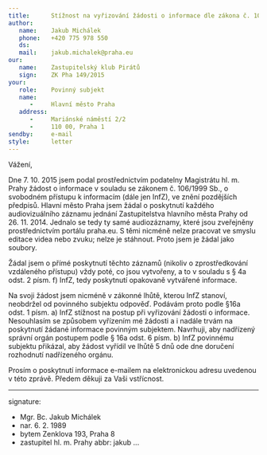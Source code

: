 ```yaml
---
title:      Stížnost na vyřizování žádosti o informace dle zákona č. 106/1999 Sb.
author:
   name:    Jakub Michálek
   phone:   +420 775 978 550
   ds:      
   mail:    jakub.michalek@praha.eu
our:
   name:    Zastupitelský klub Pirátů
   sign:    ZK Pha 149/2015
your:
   role:    Povinný subjekt
   name:    
      -     Hlavní město Praha
   address:
      -     Mariánské náměstí 2/2
      -     110 00, Praha 1
sendby:     e-mail
style:      letter
---
```


Vážení,

Dne 7. 10. 2015 jsem podal prostřednictvím podatelny Magistrátu hl. m. Prahy žádost o informace v souladu se zákonem č. 106/1999 Sb., o svobodném přístupu k informacím (dále jen InfZ), ve znění pozdějších předpisů. Hlavní město Praha jsem žádal o poskytnutí každého audiovizuálního záznamu jednání Zastupitelstva hlavního města Prahy od 26. 11. 2014. Jednalo se tedy ty samé audiozáznamy, které jsou zveřejněny prostřednictvím portálu praha.eu. S těmi nicméně nelze pracovat ve smyslu editace videa nebo zvuku; nelze je stáhnout. Proto jsem je žádal jako soubory.

Žádal jsem o přímé poskytnutí těchto záznamů (nikoliv o zprostředkování vzdáleného přístupu) vždy poté, co jsou vytvořeny, a to v souladu s § 4a odst. 2 písm. f) InfZ, tedy poskytnutí opakovaně vytvářené informace. 

Na svoji žádost jsem nicméně v zákonné lhůtě, kterou InfZ stanoví, neobdržel od povinného subjektu odpověď. Podávám proto podle §16a odst. 1 písm. a) InfZ stížnost na postup při vyřizování žádosti o informace. Nesouhlasím se způsobem vyřízením mé žádosti a i nadále trvám na poskytnutí žádané informace povinným subjektem. Navrhuji, aby nadřízený správní orgán postupem podle § 16a odst. 6 písm. b) InfZ povinnému subjektu přikázal, aby žádost vyřídil ve lhůtě 5 dnů ode dne doručení rozhodnutí nadřízeného orgánu.

Prosím o poskytnutí informace e-mailem na elektronickou adresu uvedenou v této zprávě. Předem děkuji za Vaši vstřícnost.

---
signature:
  - Mgr. Bc. Jakub Michálek
  - nar. 6. 2. 1989
  - bytem Zenklova 193, Praha 8
  - zastupitel hl. m. Prahy
abbr:       jakub
...
